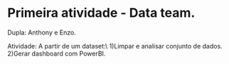 
# Primeira atividade - Data team.

Dupla: Anthony e Enzo.

Atividade: A partir de um dataset:\ 
1)Limpar e analisar conjunto de dados.\
2)Gerar dashboard com PowerBI.
